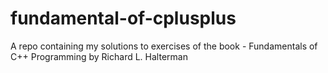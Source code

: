 # fundamental-of-cplusplus
A repo containing my solutions to exercises of the book - Fundamentals of C++ Programming by Richard L. Halterman
